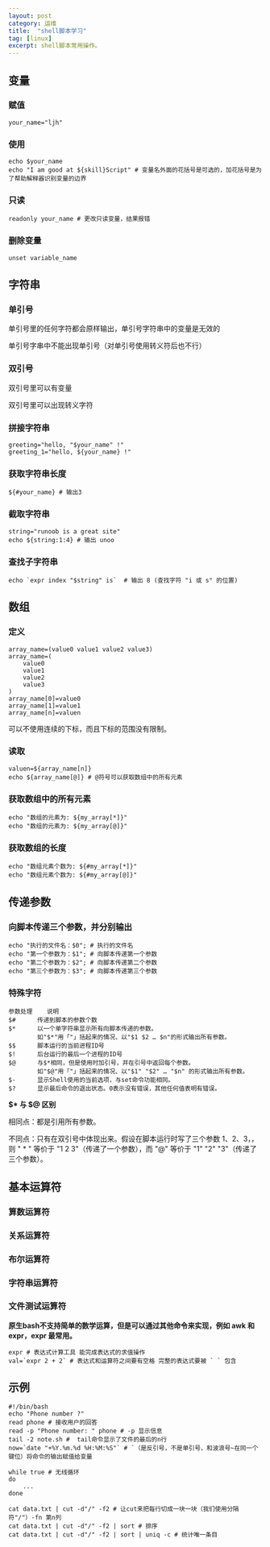 ```yaml
---
layout: post
category: 运维
title:  "shell脚本学习"
tag: [linux]
excerpt: shell脚本常用操作。
---
```


## 变量

### 赋值

```shell
your_name="ljh"
```

### 使用

```shell
echo $your_name
echo "I am good at ${skill}Script" # 变量名外面的花括号是可选的，加花括号是为了帮助解释器识别变量的边界
```

### 只读

```shell
readonly your_name # 更改只读变量，结果报错
```

### 删除变量

```shell
unset variable_name
```

## 字符串

### 单引号

单引号里的任何字符都会原样输出，单引号字符串中的变量是无效的

单引号字串中不能出现单引号（对单引号使用转义符后也不行）

### 双引号

双引号里可以有变量

双引号里可以出现转义字符

### 拼接字符串

```shell
greeting="hello, "$your_name" !"
greeting_1="hello, ${your_name} !"
```

### 获取字符串长度

```shell
${#your_name} # 输出3
```

### 截取字符串

```shell
string="runoob is a great site"
echo ${string:1:4} # 输出 unoo
```

### 查找子字符串

```shell
echo `expr index "$string" is`  # 输出 8 (查找字符 "i 或 s" 的位置)
```

## 数组

### 定义

```shell
array_name=(value0 value1 value2 value3)
array_name=(
    value0
    value1
    value2
    value3
)
array_name[0]=value0
array_name[1]=value1
array_name[n]=valuen
```

可以不使用连续的下标，而且下标的范围没有限制。

### 读取

```shell
valuen=${array_name[n]}
echo ${array_name[@]} # @符号可以获取数组中的所有元素
```

### 获取数组中的所有元素

```shell
echo "数组的元素为: ${my_array[*]}"
echo "数组的元素为: ${my_array[@]}"
```

### 获取数组的长度

```shell
echo "数组元素个数为: ${#my_array[*]}"
echo "数组元素个数为: ${#my_array[@]}"
```

## 传递参数

### 向脚本传递三个参数，并分别输出

```shell
echo "执行的文件名：$0"; # 执行的文件名
echo "第一个参数为：$1"; # 向脚本传递第一个参数
echo "第二个参数为：$2"; # 向脚本传递第二个参数
echo "第三个参数为：$3"; # 向脚本传递第三个参数
```

### 特殊字符

```shell
参数处理	说明
$#		传递到脚本的参数个数
$*		以一个单字符串显示所有向脚本传递的参数。
        如"$*"用「"」括起来的情况、以"$1 $2 … $n"的形式输出所有参数。
$$		脚本运行的当前进程ID号
$!		后台运行的最后一个进程的ID号
$@		与$*相同，但是使用时加引号，并在引号中返回每个参数。
        如"$@"用「"」括起来的情况、以"$1" "$2" … "$n" 的形式输出所有参数。
$-		显示Shell使用的当前选项，与set命令功能相同。
$?		显示最后命令的退出状态。0表示没有错误，其他任何值表明有错误。
```

**$\* 与 $@ 区别**

相同点：都是引用所有参数。

不同点：只有在双引号中体现出来。假设在脚本运行时写了三个参数 1、2、3，，则 " * " 等价于 "1 2 3"（传递了一个参数），而 "@" 等价于 "1" "2" "3"（传递了三个参数）。

## 基本运算符

### 算数运算符

### 关系运算符

### 布尔运算符

### 字符串运算符

### 文件测试运算符

**原生bash不支持简单的数学运算，但是可以通过其他命令来实现，例如 awk 和 expr，expr 最常用。**

```shell
expr # 表达式计算工具 能完成表达式的求值操作
val=`expr 2 + 2` # 表达式和运算符之间要有空格 完整的表达式要被 ` ` 包含
```

## 示例

```shell
#!/bin/bash
echo "Phone number ?"
read phone # 接收用户的回答
read -p "Phone number: " phone # -p 显示信息
tail -2 note.sh #  tail命令显示了文件的最后的n行
now=`date "+%Y.%m.%d %H:%M:%S"` # `（是反引号，不是单引号，和波浪号~在同一个键位）将命令的输出赋值给变量

while true # 无线循环
do
	...
done

cat data.txt | cut -d"/" -f2 # 让cut来把每行切成一块一块（我们使用分隔符"/"）-fn 第n列
cat data.txt | cut -d"/" -f2 | sort # 排序
cat data.txt | cut -d"/" -f2 | sort | uniq -c # 统计唯一条目
```
